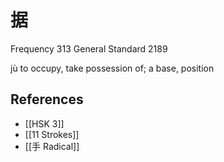 # 据
Frequency 313
General Standard 2189

jù
to occupy, take possession of; a base, position

## References
- [[HSK 3]]
- [[11 Strokes]]
- [[手 Radical]]